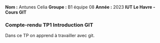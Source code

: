 **Nom :** Antunes Celia
**Groupe :** B1 équipe 08
**Année :** 2023
**IUT Le Havre - Cours GIT**
### Compte-rendu TP1 Introduction GIT

Dans ce TP on apprend à travailler avec git.